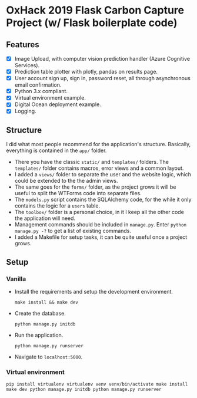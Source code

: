# OxHack 2019 Flask Carbon Capture Project (w/ Flask boilerplate code)

## Features

- [x] Image Upload, with computer vision prediction handler (Azure Cognitive Services).
- [x] Prediction table plotter with plotly, pandas on results page.
- [x] User account sign up, sign in, password reset, all through asynchronous email confirmation.
- [x] Python 3.x compliant.
- [x] Virtual environment example.
- [x] Digital Ocean deployment example.
- [x] Logging.

## Structure

I did what most people recommend for the application's structure. Basically, everything is contained in the `app/` folder.

- There you have the classic `static/` and `templates/` folders. The `templates/` folder contains macros, error views and a common layout.
- I added a `views/` folder to separate the user and the website logic, which could be extended to the the admin views.
- The same goes for the `forms/` folder, as the project grows it will be useful to split the WTForms code into separate files.
- The `models.py` script contains the SQLAlchemy code, for the while it only contains the logic for a `users` table.
- The `toolbox/` folder is a personal choice, in it I keep all the other code the application will need.
- Management commands should be included in `manage.py`. Enter `python manage.py -?` to get a list of existing commands.
- I added a Makefile for setup tasks, it can be quite useful once a project grows.


## Setup

### Vanilla

- Install the requirements and setup the development environment.

	`make install && make dev`

- Create the database.

	`python manage.py initdb`

- Run the application.

	`python manage.py runserver`

- Navigate to `localhost:5000`.


### Virtual environment

``
pip install virtualenv
virtualenv venv
venv/bin/activate
make install
make dev
python manage.py initdb
python manage.py runserver
``
